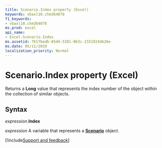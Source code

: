 ```yaml
---
title: Scenario.Index property (Excel)
keywords: vbaxl10.chm364078
f1_keywords:
- vbaxl10.chm364078
ms.prod: excel
api_name:
- Excel.Scenario.Index
ms.assetid: 761fbedb-85d4-5381-063c-2331924db26e
ms.date: 05/11/2019
localization_priority: Normal
---
```



# Scenario.Index property (Excel)

Returns a **Long** value that represents the index number of the object within the collection of similar objects.


## Syntax

_expression_.**Index**

_expression_ A variable that represents a **[Scenario](Excel.Scenario.md)** object.




[!include[Support and feedback](~/includes/feedback-boilerplate.md)]
